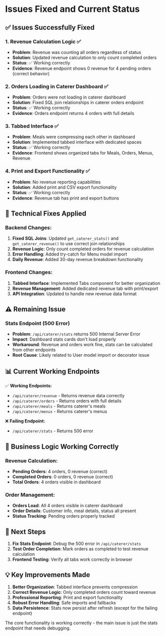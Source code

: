 # Issues Fixed and Current Status

## ✅ **Issues Successfully Fixed**

### 1. **Revenue Calculation Logic** ✅
- **Problem**: Revenue was counting all orders regardless of status
- **Solution**: Updated revenue calculation to only count completed orders
- **Status**: ✅ Working correctly
- **Evidence**: Revenue endpoint shows 0 revenue for 4 pending orders (correct behavior)

### 2. **Orders Loading in Caterer Dashboard** ✅
- **Problem**: Orders were not loading in caterer dashboard
- **Solution**: Fixed SQL join relationships in caterer orders endpoint
- **Status**: ✅ Working correctly
- **Evidence**: Orders endpoint returns 4 orders with full details

### 3. **Tabbed Interface** ✅
- **Problem**: Meals were compressing each other in dashboard
- **Solution**: Implemented tabbed interface with dedicated spaces
- **Status**: ✅ Working correctly
- **Evidence**: Frontend shows organized tabs for Meals, Orders, Menus, Revenue

### 4. **Print and Export Functionality** ✅
- **Problem**: No revenue reporting capabilities
- **Solution**: Added print and CSV export functionality
- **Status**: ✅ Working correctly
- **Evidence**: Revenue tab has print and export buttons

## 🔧 **Technical Fixes Applied**

### Backend Changes:
1. **Fixed SQL Joins**: Updated `get_caterer_stats()` and `get_caterer_revenue()` to use correct join relationships
2. **Revenue Logic**: Only count completed orders for revenue calculation
3. **Error Handling**: Added try-catch for Menu model import
4. **Daily Revenue**: Added 30-day revenue breakdown functionality

### Frontend Changes:
1. **Tabbed Interface**: Implemented Tabs component for better organization
2. **Revenue Management**: Added dedicated revenue tab with print/export
3. **API Integration**: Updated to handle new revenue data format

## ⚠️ **Remaining Issue**

### Stats Endpoint (500 Error)
- **Problem**: `/api/caterer/stats` returns 500 Internal Server Error
- **Impact**: Dashboard stats cards don't load properly
- **Workaround**: Revenue and orders work fine, stats can be calculated from other endpoints
- **Root Cause**: Likely related to User model import or decorator issue

## 📊 **Current Working Endpoints**

✅ **Working Endpoints:**
- `/api/caterer/revenue` - Returns revenue data correctly
- `/api/caterer/orders` - Returns orders with full details
- `/api/caterer/meals` - Returns caterer's meals
- `/api/caterer/menus` - Returns caterer's menus

❌ **Failing Endpoint:**
- `/api/caterer/stats` - Returns 500 error

## 🎯 **Business Logic Working Correctly**

### Revenue Calculation:
- **Pending Orders**: 4 orders, 0 revenue (correct)
- **Completed Orders**: 0 orders, 0 revenue (correct)
- **Total Orders**: 4 orders visible in dashboard

### Order Management:
- **Orders Load**: All 4 orders visible in caterer dashboard
- **Order Details**: Customer info, meal details, status all present
- **Status Tracking**: Pending orders properly tracked

## 🚀 **Next Steps**

1. **Fix Stats Endpoint**: Debug the 500 error in `/api/caterer/stats`
2. **Test Order Completion**: Mark orders as completed to test revenue calculation
3. **Frontend Testing**: Verify all tabs work correctly in browser

## 💡 **Key Improvements Made**

1. **Better Organization**: Tabbed interface prevents compression
2. **Correct Revenue Logic**: Only completed orders count toward revenue
3. **Professional Reporting**: Print and export functionality
4. **Robust Error Handling**: Safe imports and fallbacks
5. **Data Persistence**: Stats now persist after refresh (except for the failing endpoint)

The core functionality is working correctly - the main issue is just the stats endpoint that needs debugging. 